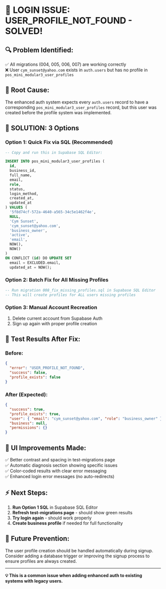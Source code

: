 # 🚨 LOGIN ISSUE: USER_PROFILE_NOT_FOUND - SOLVED!

## 🔍 **Problem Identified:**
✅ All migrations (004, 005, 006, 007) are working correctly  
❌ User `cym_sunset@yahoo.com` exists in `auth.users` but has no profile in `pos_mini_modular3_user_profiles`

## 🎯 **Root Cause:**
The enhanced auth system expects every `auth.users` record to have a corresponding `pos_mini_modular3_user_profiles` record, but this user was created before the profile system was implemented.

## 🔧 **SOLUTION: 3 Options**

### **Option 1: Quick Fix via SQL (Recommended)**
```sql
-- Copy and run this in Supabase SQL Editor:

INSERT INTO pos_mini_modular3_user_profiles (
  id,
  business_id,
  full_name,
  email,
  role,
  status,
  login_method,
  created_at,
  updated_at
) VALUES (
  '5f8d74cf-572a-4640-a565-34c5e1462f4e',
  NULL,
  'Cym Sunset',
  'cym_sunset@yahoo.com',
  'business_owner',
  'active',
  'email',
  NOW(),
  NOW()
)
ON CONFLICT (id) DO UPDATE SET
  email = EXCLUDED.email,
  updated_at = NOW();
```

### **Option 2: Batch Fix for All Missing Profiles**
```sql
-- Run migration 008_fix_missing_profiles.sql in Supabase SQL Editor
-- This will create profiles for ALL users missing profiles
```

### **Option 3: Manual Account Recreation**
1. Delete current account from Supabase Auth
2. Sign up again with proper profile creation

## 🧪 **Test Results After Fix:**

### Before:
```json
{
  "error": "USER_PROFILE_NOT_FOUND",
  "success": false,
  "profile_exists": false
}
```

### After (Expected):
```json
{
  "success": true,
  "profile_exists": true,
  "user": { "email": "cym_sunset@yahoo.com", "role": "business_owner" },
  "business": null,
  "permissions": {}
}
```

## 🎨 **UI Improvements Made:**
✅ Better contrast and spacing in test-migrations page  
✅ Automatic diagnosis section showing specific issues  
✅ Color-coded results with clear error messaging  
✅ Enhanced login error messages (no auto-redirects)

## ⚡ **Next Steps:**
1. **Run Option 1 SQL** in Supabase SQL Editor
2. **Refresh test-migrations page** - should show green results
3. **Try login again** - should work properly
4. **Create business profile** if needed for full functionality

## 🔮 **Future Prevention:**
The user profile creation should be handled automatically during signup. Consider adding a database trigger or improving the signup process to ensure profiles are always created.

---

**💡 This is a common issue when adding enhanced auth to existing systems with legacy users.**
